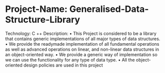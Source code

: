 # Project-Name: Generalised-Data-Structure-Library
 Technology: C ++
Description:
          • This Project is considered to be a library that contains generic implementations of all major types of data structures.
          • We provide the readymade implementation of all fundamental operations as well as advanced operations on linear, and non-linear data structures in an                  object-oriented way.
          • We provide a generic way of implementation so we can use the functionality for any type of data type.
          • All the object-oriented design policies are used in this project
